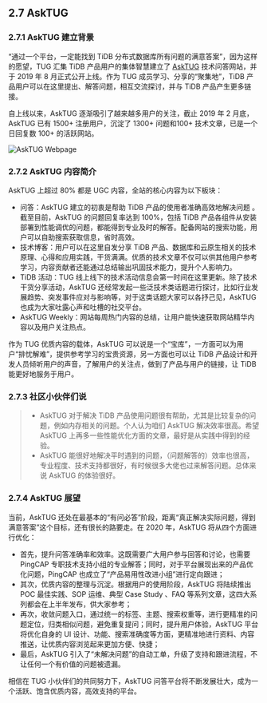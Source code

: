 
## 2.7 AskTUG

### 2.7.1 AskTUG 建立背景

“通过一个平台，一定能找到 TiDB 分布式数据库所有问题的满意答案”，因为这样的愿望，TUG 汇集 TiDB 产品用户的集体智慧建立了 [AskTUG](https://asktug.com/) 技术问答网站，并于 2019 年 8 月正式公开上线。作为 TUG 成员学习、分享的“聚集地”，TiDB 产品用户可以在这里提出、解答问题，相互交流探讨，并与 TiDB 产品产生更多链接。

自上线以来，AskTUG 逐渐吸引了越来越多用户的关注，截止 2019 年 2 月底，AskTUG 已有 1500+ 注册用户，沉淀了 1300+ 问题和100+ 技术文章，已是一个日回复数 100+ 的活跃网站。

![AskTUG Webpage](res/session5/chapter2/asktug/webpage.png)

### 2.7.2 AskTUG 内容简介

AskTUG 上超过 80% 都是 UGC 内容，全站的核心内容为以下板块：

* 问答：AskTUG 建立的初衷是帮助 TiDB 产品的使用者准确高效地解决问题 。截至目前，AskTUG 的问题回复率达到 100%，包括 TiDB 产品各组件从安装部署到性能调优的问题，都能得到专业及时的解答。配备网站的搜索功能，用户可以自助搜索获取信息，省时高效。
* 技术博客：用户可以在这里自发分享 TiDB 产品、数据库和云原生相关的技术原理、心得和应用实践，干货满满。优质的技术文章不仅可以供其他用户参考学习，内容贡献者还能通过总结输出巩固技术能力，提升个人影响力。
* TiDB 活动：TUG 线上线下的技术活动信息会第一时间在这里更新。除了技术干货分享活动，AskTUG 还经常发起一些泛技术类话题进行探讨，比如行业发展趋势、突发事件应对与影响等，对于这类话题大家可以各抒己见，AskTUG 也成为大家吐露心声和吐槽的社交平台。
* AskTUG Weekly：网站每周热门内容的总结，让用户能快速获取网站精华内容以及用户关注热点。

作为 TUG 优质内容的载体，AskTUG 可以说是一个“宝库”，一方面可以为用户“排忧解难”，提供参考学习的宝贵资源，另一方面也可以让 TiDB 产品设计和开发人员倾听用户的声音，了解用户的关注点，做到了产品与用户的链接，让 TiDB 能更好地服务于用户。

### 2.7.3 社区小伙伴们说

> * AskTUG 对于解决 TiDB 产品使用问题很有帮助，尤其是比较复杂的问题，例如内存相关的问题。个人认为咱们 AskTUG 解决效率很高。希望 AskTUG 上再多一些性能优化方面的文章，最好是从实践中得到的经验。
> * AskTUG 能很好地解决平时遇到的问题，（问题解答的）效率也很高，专业程度、技术支持都很好，有时候很多大佬也过来解答问题。总体来说 AskTUG 的体验很好。

### 2.7.4 AskTUG 展望

当前，AskTUG 还处在最基本的“有问必答”阶段，距离“真正解决实际问题，得到满意答案”这个目标，还有很长的路要走。在 2020 年，AskTUG 将从四个方面进行优化：

* 首先，提升问答准确率和效率。这既需要广大用户参与回答和讨论，也需要 PingCAP 专职技术支持小组的专业解答；同时，对于平台展现出来的产品优化问题，PingCAP 也成立了“产品易用性改进小组”进行定向跟进；
* 其次，优质内容的整理与沉淀。根据用户的使用阶段，AskTUG 将陆续推出 POC 最佳实践、SOP 运维、典型 Case Study 、FAQ 等系列文章，这四大系列都会在上半年发布，供大家参考；
* 再次，收敛问题入口，通过统一的标签、主题、搜索权重等，进行更精准的问题定位，归类相似问题，避免重复提问；同时，提升用户体验，AskTUG 平台将优化自身的 UI 设计、功能、搜索准确度等方面，更精准地进行资料、内容推送，让优质内容浏览起来更加方便、快捷；
* 最后，AskTUG 引入了“未解决问题”的自动工单，升级了支持和跟进流程，不让任何一个有价值的问题被遗漏。

相信在 TUG 小伙伴们的共同努力下，AskTUG 问答平台将不断发展壮大，成为一个活跃、饱含优质内容，高效支持的平台。
